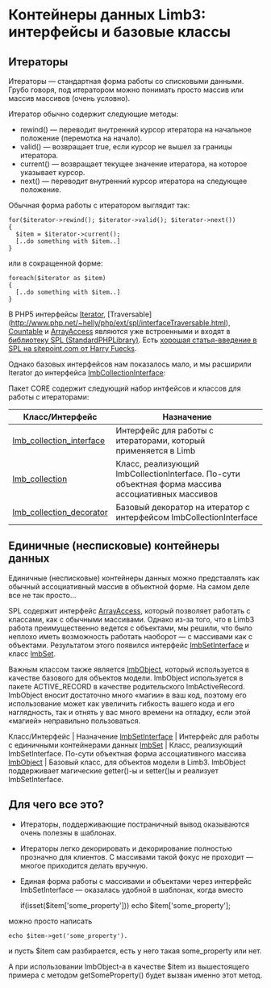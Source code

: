 # Контейнеры данных Limb3: интерфейсы и базовые классы
## Итераторы
Итераторы — стандартная форма работы со списковыми данными. Грубо говоря, под итератором можно понимать просто массив или массив массивов (очень условно).

Итератор обычно содержит следующие методы:

* rewind() — переводит внутренний курсор итератора на начальное положение (перемотка на начало).
* valid() — возвращает true, если курсор не вышел за границы итератора.
* current() — возвращает текущее значение итератора, на которое указывает курсор.
* next() — переводит внутренний курсор итератора на следующее положение.

Обычная форма работы с итератором выглядит так:

    for($iterator->rewind(); $iterator->valid(); $iterator->next())
    {
      $item = $iterator->current();
      [..do something with $item..]
    }

или в сокращенной форме:

    foreach($iterator as $item)
    {
      [..do something with $item..]
    }

В PHP5 интерфейсы [Iterator](http://www.php.net/~helly/php/ext/spl/interfaceIterator.html), [Traversable] (http://www.php.net/~helly/php/ext/spl/interfaceTraversable.html), [Countable](http://www.php.net/~helly/php/ext/spl/interfaceCountable.html) и [ArrayAccess](http://www.php.net/~helly/php/ext/spl/interfaceArrayAccess.html) являются уже встроенными и входят в [библиотеку SPL (StandardPHPLibrary)](http://www.php.net/~helly/php/ext/spl/). Есть [хорошая статья-введение в SPL на sitepoint.com от Harry Fuecks](http://www.sitepoint.com/php5-standard-library/).

Однако базовых интерфейсов нам показалось мало, и мы расширили Iterator до интерфейса [lmbCollectionInterface](./lmb_collection_interface.md):

Пакет CORE содержит следующий набор интфейсов и классов для работы с итераторами:

Класс/Интерфейс | Назначение
----------------|-----------
[lmb_collection_interface](./lmb_collection_interface.md) | Интерфейс для работы с итераторами, который применяется в Limb
[lmb_collection](./lmb_collection.md) |	Класс, реализующий lmbCollectionInterface. По-сути объектная форма массива ассоциативных массивов
[lmb_collection_decorator](./lmb_collection_decorator.md)	| Базовый декоратор на итератор с интерфейсом lmbCollectionInterface

## Единичные (несписковые) контейнеры данных
Единичные (несписковые) контейнеры данных можно представлять как обычный ассоциативный массив в объектной форме. На самом деле все не так просто…

SPL содержит интерфейс [ArrayAccess](http://www.php.net/~helly/php/ext/spl/interfaceArrayAccess.html), который позволяет работать с классами, как с обычными массивами. Однако из-за того, что в Limb3 работа преимущественно ведется с объектами, мы решили, что было неплохо иметь возможность работать наоборот — с массивами как с объектами. Результатом этого появился интерфейс [lmbSetInterface](./lmb_set_interface.md) и класс [lmbSet](./lmb_set.md).

Важным классом также является [lmbObject](./lmb_object.md), который используется в качестве базового для объектов модели. lmbObject используется в пакете ACTIVE_RECORD в качестве родительского lmbActiveRecord. lmbObject вносит достаточно много «магии» в ваш код, поэтому его использование может как увеличить гибкость вашего кода и его наглядность, так и отнять у вас много времени на отладку, если этой «магией» неправильно пользоваться.

Класс/Интерфейс | Назначение
[lmbSetInterface](./lmb_set_interface.md)	| Интерфейс для работы с единичными контейнерами данных
[lmbSet](./lmb_set.md) |	Класс, реализующий lmbSetInterface. По-сути объектная форма ассоциативного массива
[lmbObject](./lmb_object.md) | Базовый класс, для объектов модели в Limb3. lmbObject поддерживает магические getter()-ы и setter()ы и реализует lmbSetInterface.

## Для чего все это?
* Итераторы, поддерживающие постраничный вывод оказываются очень полезны в шаблонах.
* Итераторы легко декорировать и декорирование полностью прозначно для клиентов. С массивами такой фокус не проходит — многое приходится делать вручную.
* Единая форма работы с массивами и объектами через интерфейс lmbSetInterface — оказалась удобной в шаблонах, когда вместо

    if(isset($item['some_property'])) 
     echo $item['some_property'];

можно просто написать

    echo $item->get('some_property').

и пусть $item сам разбирается, есть у него такая some_property или нет.

А при использовании lmbObject-а в качестве $item из вышестоящего примера с методом getSomeProperty() будет вызван именно этот метод.

